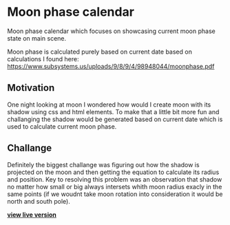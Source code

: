 # Moon phase calendar

Moon phase calendar which focuses on showcasing current moon phase state on main scene.

Moon phase is calculated purely based on current date based on calculations I found here: https://www.subsystems.us/uploads/9/8/9/4/98948044/moonphase.pdf

## Motivation

One night looking at moon I wondered how would I create moon with its shadow using css and html elements. To make that a little bit more fun and challanging the shadow would be generated based on current date which is used to calculate current moon phase.

## Challange

Definitely the biggest challange was figuring out how the shadow is projected on the moon and then getting the equation to calculate its radius and position. Key to resolving this problem was an observation that shadow no matter how small or big always intersets whith moon radius exacly in the same points (if we woudnt take moon rotation into consideration it would be north and south pole).

**[view live version](https://moon-phase-calendar.netlify.app/)**